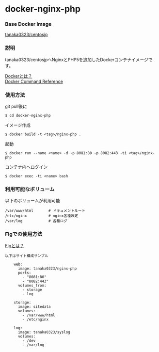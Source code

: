 # docker-nginx-php

### Base Docker Image

[tanaka0323/centosjp](https://bitbucket.org/tanaka0323/docker-centosjp "tanaka0323/centosjp")

### 説明

tanaka0323/centosjpへNginxとPHP5を追加したDockerコンテナイメージです。

[Dockerとは？](https://docs.docker.com/ "Dockerとは？")  
[Docker Command Reference](https://docs.docker.com/reference/commandline/cli/ "Docker Command Reference")

### 使用方法

git pull後に

    $ cd docker-nginx-php

イメージ作成

    $ docker build -t <tag>/nginx-php .

起動

    $ docker run --name <name> -d -p 8081:80 -p 8082:443 -ti <tag>/nginx-php

コンテナ内へログイン

    $ docker exec -ti <name> bash

### 利用可能なボリューム

以下のボリュームが利用可能

    /var/www/html       # ドキュメントルート
    /etc/nginx          # nginx各種設定
    /var/log            # 各種ログ

### Figでの使用方法

[Figとは？](http://www.fig.sh/ "Fidとは？")  

    以下はサイト構成サンプル

        web:
          image: tanaka0323/nginx-php
          ports: 
            - "8081:80"
            - "8082:443"
          volumes_from:
            - storage
            - log

        storage:
          image: sitedata
          volumes:
            - /var/www/html
            - /etc/nginx

        log:
          image: tanaka0323/syslog
          volumes:
            - /dev
            - /var/log
